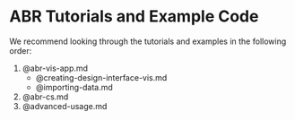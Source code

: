 # ABR Tutorials and Example Code

We recommend looking through the tutorials and examples in the following order:

1. @abr-vis-app.md
    - @creating-design-interface-vis.md
    - @importing-data.md
2. @abr-cs.md
3. @advanced-usage.md